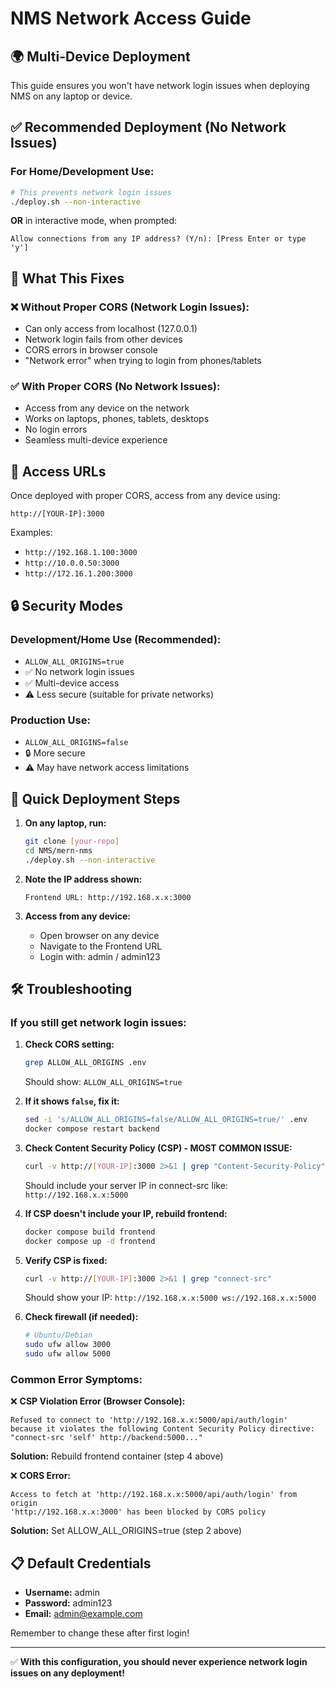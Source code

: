 # NMS Network Access Guide

## 🌍 Multi-Device Deployment

This guide ensures you won't have network login issues when deploying NMS on any laptop or device.

## ✅ Recommended Deployment (No Network Issues)

### For Home/Development Use:
```bash
# This prevents network login issues
./deploy.sh --non-interactive
```
**OR** in interactive mode, when prompted:
```
Allow connections from any IP address? (Y/n): [Press Enter or type 'y']
```

## 🔧 What This Fixes

### ❌ Without Proper CORS (Network Login Issues):
- Can only access from localhost (127.0.0.1)
- Network login fails from other devices
- CORS errors in browser console
- "Network error" when trying to login from phones/tablets

### ✅ With Proper CORS (No Network Issues):
- Access from any device on the network
- Works on laptops, phones, tablets, desktops
- No login errors
- Seamless multi-device experience

## 📱 Access URLs

Once deployed with proper CORS, access from any device using:
```
http://[YOUR-IP]:3000
```

Examples:
- `http://192.168.1.100:3000`
- `http://10.0.0.50:3000`
- `http://172.16.1.200:3000`

## 🔒 Security Modes

### Development/Home Use (Recommended):
- `ALLOW_ALL_ORIGINS=true`
- ✅ No network login issues
- ✅ Multi-device access
- ⚠️  Less secure (suitable for private networks)

### Production Use:
- `ALLOW_ALL_ORIGINS=false`
- 🔒 More secure
- ⚠️  May have network access limitations

## 🚀 Quick Deployment Steps

1. **On any laptop, run:**
   ```bash
   git clone [your-repo]
   cd NMS/mern-nms
   ./deploy.sh --non-interactive
   ```

2. **Note the IP address shown:**
   ```
   Frontend URL: http://192.168.x.x:3000
   ```

3. **Access from any device:**
   - Open browser on any device
   - Navigate to the Frontend URL
   - Login with: admin / admin123

## 🛠️ Troubleshooting

### If you still get network login issues:

1. **Check CORS setting:**
   ```bash
   grep ALLOW_ALL_ORIGINS .env
   ```
   Should show: `ALLOW_ALL_ORIGINS=true`

2. **If it shows `false`, fix it:**
   ```bash
   sed -i 's/ALLOW_ALL_ORIGINS=false/ALLOW_ALL_ORIGINS=true/' .env
   docker compose restart backend
   ```

3. **Check Content Security Policy (CSP) - MOST COMMON ISSUE:**
   ```bash
   curl -v http://[YOUR-IP]:3000 2>&1 | grep "Content-Security-Policy"
   ```
   Should include your server IP in connect-src like: `http://192.168.x.x:5000`

4. **If CSP doesn't include your IP, rebuild frontend:**
   ```bash
   docker compose build frontend
   docker compose up -d frontend
   ```

5. **Verify CSP is fixed:**
   ```bash
   curl -v http://[YOUR-IP]:3000 2>&1 | grep "connect-src"
   ```
   Should show your IP: `http://192.168.x.x:5000 ws://192.168.x.x:5000`

6. **Check firewall (if needed):**
   ```bash
   # Ubuntu/Debian
   sudo ufw allow 3000
   sudo ufw allow 5000
   ```

### Common Error Symptoms:

❌ **CSP Violation Error (Browser Console):**
```
Refused to connect to 'http://192.168.x.x:5000/api/auth/login' 
because it violates the following Content Security Policy directive: 
"connect-src 'self' http://backend:5000..."
```
**Solution:** Rebuild frontend container (step 4 above)

❌ **CORS Error:**
```
Access to fetch at 'http://192.168.x.x:5000/api/auth/login' from origin 
'http://192.168.x.x:3000' has been blocked by CORS policy
```
**Solution:** Set ALLOW_ALL_ORIGINS=true (step 2 above)

## 📋 Default Credentials

- **Username:** admin
- **Password:** admin123
- **Email:** admin@example.com

Remember to change these after first login!

---

✅ **With this configuration, you should never experience network login issues on any deployment!**